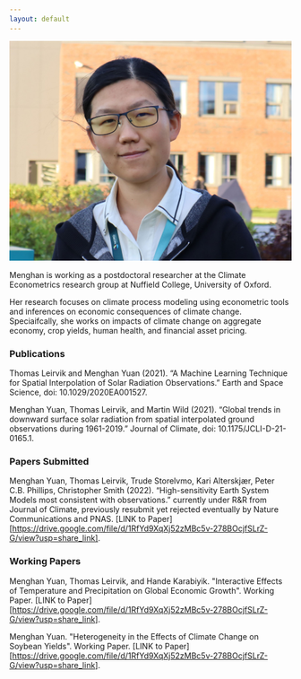 ```yaml
---
layout: default
---
```


<div class="container2">
      <div class="image">
        <img src="/images/Menghan-Yuan.jpg">
      </div>
<!--       <div class="text">
        <h1>This is a beautiful picture.</h1>
      </div> -->
</div>

Menghan is working as a postdoctoral researcher at the Climate Econometrics research group at Nuffield College, University of Oxford.

Her research focuses on climate process modeling using econometric tools and inferences on economic consequences of climate change. Speciaifcally, she works on impacts of climate change on aggregate economy, crop yields, human health, and financial asset pricing. 


### Publications
Thomas Leirvik and Menghan Yuan (2021). “A Machine Learning Technique for Spatial Interpolation of Solar Radiation Observations.” Earth and Space Science, doi: 10.1029/2020EA001527.

Menghan Yuan, Thomas Leirvik, and Martin Wild (2021). “Global trends in downward surface solar radiation from spatial interpolated ground observations during 1961-2019.” Journal of Climate, doi: 10.1175/JCLI-D-21-0165.1.

### Papers Submitted
Menghan Yuan, Thomas Leirvik, Trude Storelvmo, Kari Alterskjær, Peter C.B. Phillips, Christopher Smith (2022). “High-sensitivity Earth System Models most consistent with observations.” currently under R&R from Journal of Climate, previously resubmit yet rejected eventually by Nature Communications and PNAS. [LINK to Paper][https://drive.google.com/file/d/1RfYd9XqXj52zMBc5v-278BOcjfSLrZ-G/view?usp=share_link].

### Working Papers
Menghan Yuan, Thomas Leirvik, and Hande Karabiyik. "Interactive Effects of Temperature and Precipitation on Global Economic Growth". Working Paper. [LINK to Paper][https://drive.google.com/file/d/1RfYd9XqXj52zMBc5v-278BOcjfSLrZ-G/view?usp=share_link]. 

Menghan Yuan. "Heterogeneity in the Effects of Climate Change on Soybean Yields". Working Paper. [LINK to Paper][https://drive.google.com/file/d/1RfYd9XqXj52zMBc5v-278BOcjfSLrZ-G/view?usp=share_link]. 
